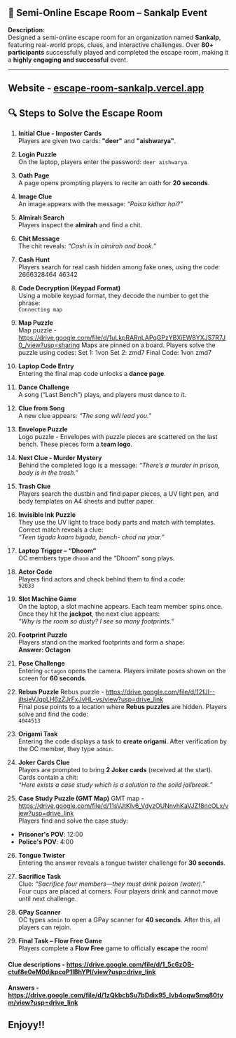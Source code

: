 ## 🧩 Semi-Online Escape Room – Sankalp Event

**Description:**  
Designed a semi-online escape room for an organization named **Sankalp**, featuring real-world props, clues, and interactive challenges. Over **80+ participants** successfully played and completed the escape room, making it a **highly engaging and successful** event.

---

## Website - [escape-room-sankalp.vercel.app](https://escape-room-sankalp.vercel.app/)

## 🔍 Steps to Solve the Escape Room

1. **Initial Clue - Imposter Cards**  
   Players are given two cards: **"deer"** and **"aishwarya"**.

2. **Login Puzzle**  
   On the laptop, players enter the password: `deer aishwarya`.

3. **Oath Page**  
   A page opens prompting players to recite an oath for **20 seconds**.

4. **Image Clue**  
   An image appears with the message: _“Paisa kidhar hai?”_

5. **Almirah Search**  
   Players inspect the **almirah** and find a chit.

6. **Chit Message**  
   The chit reveals: _“Cash is in almirah and book.”_

7. **Cash Hunt**  
   Players search for real cash hidden among fake ones, using the code:
   2666328464 46342

8. **Code Decryption (Keypad Format)**  
Using a mobile keypad format, they decode the number to get the phrase:  
`Connecting map`

9. **Map Puzzle**  
Map puzzle - https://drive.google.com/file/d/1uLkpRARnLAPqGPzYBXiEW8YXJS7R7J0_/view?usp=sharing
Maps are pinned on a board. Players solve the puzzle using codes:
Set 1: 1von 
Set 2: zmd7 
Final Code: 1von zmd7

10. **Laptop Code Entry**  
 Entering the final map code unlocks a **dance page**.

11. **Dance Challenge**  
 A song (“Last Bench”) plays, and players must dance to it.

12. **Clue from Song**  
 A new clue appears: _“The song will lead you.”_

13. **Envelope Puzzle**  
Logo puzzle - 
 Envelopes with puzzle pieces are scattered on the last bench. These pieces form a **team logo**.

14. **Next Clue - Murder Mystery**  
 Behind the completed logo is a message: _“There’s a murder in prison, body is in the trash.”_

15. **Trash Clue**  
 Players search the dustbin and find paper pieces, a UV light pen, and body templates on A4 sheets and butter paper.

16. **Invisible Ink Puzzle**  
 They use the UV light to trace body parts and match with templates. Correct match reveals a clue:  
 _“Teen tigada kaam bigada, bench- chod na yaar.”_

17. **Laptop Trigger – “Dhoom”**  
 OC members type `dhoom` and the “Dhoom” song plays.

18. **Actor Code**  
 Players find actors and check behind them to find a code:  
 `92033`

19. **Slot Machine Game**  
 On the laptop, a slot machine appears. Each team member spins once. Once they hit the **jackpot**, the next clue appears:  
 _“Why is the room so dusty? I see so many footprints.”_

20. **Footprint Puzzle**  
 Players stand on the marked footprints and form a shape:  
 **Answer: Octagon**

21. **Pose Challenge**  
 Entering `octagon` opens the camera. Players imitate poses shown on the screen for **60 seconds**.

22. **Rebus Puzzle**
Rebus puzzle - https://drive.google.com/file/d/12fJI--jItsieVJqpLH6zZJrFxJvHL-vs/view?usp=drive_link  
 Final pose points to a location where **Rebus puzzles** are hidden. Players solve and find the code:  
 `4044513`

23. **Origami Task**  
 Entering the code displays a task to **create origami**. After verification by the OC member, they type `admin`.

24. **Joker Cards Clue**  
 Players are prompted to bring **2 Joker cards** (received at the start). Cards contain a chit:  
 _“Here exists a case study which is a solution to the solid jailbreak.”_

25. **Case Study Puzzle (GMT Map)**
GMT map - https://drive.google.com/file/d/11sVJtKlv6_VdyzOUNnvhKaVJZf8ncOLx/view?usp=drive_link  
 Players find and solve the case study:
 - **Prisoner's POV**: 12:00  
 - **Police's POV**: 4:00

26. **Tongue Twister**  
 Entering the answer reveals a tongue twister challenge for **30 seconds**.

27. **Sacrifice Task**  
 Clue: _“Sacrifice four members—they must drink poison (water).”_  
 Four cups are placed at corners. Four players drink and cannot move until next challenge.

28. **GPay Scanner**  
 OC types `admin` to open a GPay scanner for **40 seconds**. After this, all players can rejoin.

29. **Final Task – Flow Free Game**  
 Players complete a **Flow Free** game to officially **escape** the room!

#### Clue descriptions - https://drive.google.com/file/d/1_5c6zOB-ctuf8e0eM0djkpcoP1IBhYPl/view?usp=drive_link
#### Answers - https://drive.google.com/file/d/1zQkbcbSu7bDdix95_lvb4oqwSmq80tym/view?usp=drive_link

## Enjoyy!!
